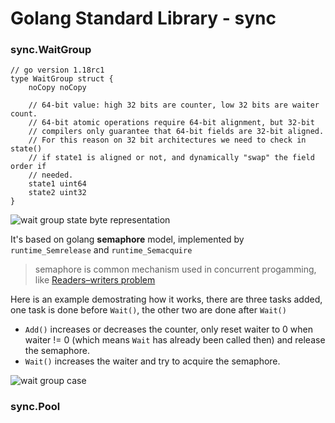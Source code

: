 # Golang Standard Library - sync

### sync.WaitGroup
```golang
// go version 1.18rc1
type WaitGroup struct {
	noCopy noCopy

	// 64-bit value: high 32 bits are counter, low 32 bits are waiter count.
	// 64-bit atomic operations require 64-bit alignment, but 32-bit
	// compilers only guarantee that 64-bit fields are 32-bit aligned.
	// For this reason on 32 bit architectures we need to check in state()
	// if state1 is aligned or not, and dynamically "swap" the field order if
	// needed.
	state1 uint64
	state2 uint32
}
```
![wait group state byte representation](/images/wait_group.png)

It's based on golang **semaphore** model, implemented by `runtime_Semrelease` and `runtime_Semacquire`
  > semaphore is common mechanism used in concurrent progamming, like [Readers–writers problem](https://en.wikipedia.org/wiki/Readers%E2%80%93writers_problem)

Here is an example demostrating how it works, there are three tasks added, one task is done before `Wait()`, the other two are done after `Wait()`
- `Add()` increases or decreases the counter, only reset waiter to 0 when waiter != 0 (which means `Wait` has already been called then) and release the semaphore.
- `Wait()` increases the waiter and try to acquire the semaphore.

![wait group case](/images/wait_group_case.png)

### sync.Pool
